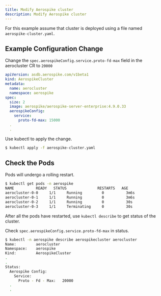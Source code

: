 ```yaml
---
title: Modify Aerospike cluster
description: Modify Aerospike cluster
---
```


<!-- CONTENT AUDIT: Should this page continue to exist? It's basically just saying "make your change and use kubectl to apply it." This should be common knowledge for our assumed user base. -->

For this example assume that cluster is deployed using a file named `aerospike-cluster.yaml`.

## Example Configuration Change

Change the `spec.aerospikeConfig.service.proto-fd-max` field in the aerocluster CR to `20000`

```yaml
apiVersion: asdb.aerospike.com/v1beta1
kind: AerospikeCluster
metadata:
  name: aerocluster
  namespace: aerospike
spec:
  size: 2
  image: aerospike/aerospike-server-enterprise:4.9.0.33
  aerospikeConfig:
    service:
      proto-fd-max: 15000
  .
  .
```

Use kubectl to apply the change.

```sh
$ kubectl apply -f aerospike-cluster.yaml
```

## Check the Pods

Pods will undergo a rolling restart.

```sh
$ kubectl get pods -n aerospike
NAME          READY   STATUS              RESTARTS   AGE
aerocluster-0-0     1/1     Running         0          3m6s
aerocluster-0-1     1/1     Running         0          3m6s
aerocluster-0-2     1/1     Running         0          30s
aerocluster-0-3     1/1     Terminating     0          30s
```
After all the pods have restarted, use `kubectl describe` to get status of the cluster.

Check `spec.aerospikeConfig.service.proto-fd-max` in status.

```sh
$ kubectl -n aerospike describe aerospikecluster aerocluster
Name:         aerocluster
Namespace:    aerospike
Kind:         AerospikeCluster
.
.
Status:
  Aerospike Config:
    Service:
      Proto - Fd - Max:   20000
  .
  .
```
